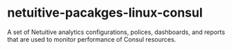 # netuitive-pacakges-linux-consul
A set of Netuitive analytics configurations, polices, dashboards, and reports that are used to monitor performance of Consul resources.
